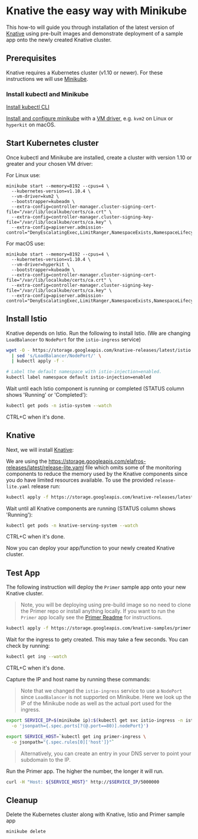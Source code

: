 # Knative the easy way with Minikube

This how-to will guide you through installation of the latest version of [Knative](https://github.com/knative/serving) using pre-built images and demonstrate deployment of a sample app onto the newly created Knative cluster.

## Prerequisites

Knative requires a Kubernetes cluster (v1.10 or newer). For these instructions we will use [Minikube](https://github.com/kubernetes/minikube).

### Install kubectl and Minikube

[Install kubectl CLI](https://kubernetes.io/docs/tasks/tools/install-kubectl/#install-kubectl)

[Install and configure minikube](https://github.com/kubernetes/minikube#installation) with a [VM driver](https://github.com/kubernetes/minikube#requirements), e.g. `kvm2` on Linux or `hyperkit` on macOS.

## Start Kubernetes cluster

Once kubectl and  Minikube are installed, create a cluster with version 1.10 or greater and your chosen VM driver:

For Linux use:

```shell
minikube start --memory=8192 --cpus=4 \
  --kubernetes-version=v1.10.4 \
  --vm-driver=kvm2 \
  --bootstrapper=kubeadm \
  --extra-config=controller-manager.cluster-signing-cert-file="/var/lib/localkube/certs/ca.crt" \
  --extra-config=controller-manager.cluster-signing-key-file="/var/lib/localkube/certs/ca.key" \
  --extra-config=apiserver.admission-control="DenyEscalatingExec,LimitRanger,NamespaceExists,NamespaceLifecycle,ResourceQuota,ServiceAccount,DefaultStorageClass,MutatingAdmissionWebhook"
```

For macOS use:

```shell
minikube start --memory=8192 --cpus=4 \
  --kubernetes-version=v1.10.4 \
  --vm-driver=hyperkit \
  --bootstrapper=kubeadm \
  --extra-config=controller-manager.cluster-signing-cert-file="/var/lib/localkube/certs/ca.crt" \
  --extra-config=controller-manager.cluster-signing-key-file="/var/lib/localkube/certs/ca.key" \
  --extra-config=apiserver.admission-control="DenyEscalatingExec,LimitRanger,NamespaceExists,NamespaceLifecycle,ResourceQuota,ServiceAccount,DefaultStorageClass,MutatingAdmissionWebhook"
```

## Install Istio

Knative depends on Istio. Run the following to install Istio. (We are changing `LoadBalancer` to `NodePort` for the `istio-ingress` service)

```bash
wget -O - https://storage.googleapis.com/knative-releases/latest/istio.yaml \
  | sed 's/LoadBalancer/NodePort/' \
  | kubectl apply -f -

# Label the default namespace with istio-injection=enabled.
kubectl label namespace default istio-injection=enabled
```

Wait until each Istio component is running or completed (STATUS column shows 'Running' or 'Completed'):

```bash
kubectl get pods -n istio-system --watch
```
CTRL+C when it's done.

## Knative

Next, we will install [Knative](https://github.com/knative/serving):

We are using the https://storage.googleapis.com/elafros-releases/latest/release-lite.yaml file which omits some of the monitoring components to reduce the memory used by the Knative components since you do have limited resources available. To use the provided `release-lite.yaml` release run:
```bash
kubectl apply -f https://storage.googleapis.com/knative-releases/latest/release-lite.yaml
```

Wait until all Knative components are running (STATUS column shows 'Running'):

```bash
kubectl get pods -n knative-serving-system --watch
```
CTRL+C when it's done.
 
Now you can deploy your app/function to your newly created Knative cluster.

## Test App

The following instruction will deploy the `Primer` sample app onto your new Knative cluster.

> Note, you will be deploying using pre-build image so no need to clone the Primer repo or install anything locally. If you want to run the `Primer` app locally see the [Primer Readme](https://github.com/mchmarny/primer) for instructions. 

```bash
kubectl apply -f https://storage.googleapis.com/knative-samples/primer.yaml
```

Wait for the ingress to gety created. This may take a few seconds. You can check by running:

```bash
kubectl get ing --watch
```
CTRL+C when it's done.

Capture the IP and host name by running these commands:

> Note that we changed the `istio-ingress` service to use a `NodePort` since `LoadBalancer` is not supported on Minikube. Here we look up the IP of the Minikube node as well as the actual port used for the ingress. 

```bash
export SERVICE_IP=$(minikube ip):$(kubectl get svc istio-ingress -n istio-system \
  -o 'jsonpath={.spec.ports[?(@.port==80)].nodePort}')

export SERVICE_HOST=`kubectl get ing primer-ingress \
  -o jsonpath="{.spec.rules[0]['host']}"`
```

> Alternatively, you can create an entry in your DNS server to point your subdomain to the IP.

Run the Primer app. The higher the number, the longer it will run.

```bash
curl -H "Host: ${SERVICE_HOST}" http://$SERVICE_IP/5000000
```

## Cleanup

Delete the Kubernetes cluster along with Knative, Istio and Primer sample app

```
minikube delete
```